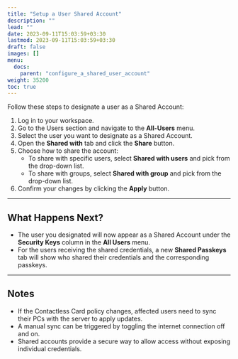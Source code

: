 ```yaml
---
title: "Setup a User Shared Account"
description: ""
lead: ""
date: 2023-09-11T15:03:59+03:30
lastmod: 2023-09-11T15:03:59+03:30
draft: false
images: []
menu:
  docs:
    parent: "configure_a_shared_user_account"
weight: 35200
toc: true
---
```


Follow these steps to designate a user as a Shared Account:

1. Log in to your workspace.
2. Go to the Users section and navigate to the **All-Users** menu.
3. Select the user you want to designate as a Shared Account.
4. Open the **Shared with** tab and click the **Share** button.
5. Choose how to share the account:
   - To share with specific users, select **Shared with users** and pick from the drop-down list.
   - To share with groups, select **Shared with group** and pick from the drop-down list.
6. Confirm your changes by clicking the **Apply** button.

---

## What Happens Next?

- The user you designated will now appear as a Shared Account under the **Security Keys** column in the **All Users** menu.
- For the users receiving the shared credentials, a new **Shared Passkeys** tab will show who shared their credentials and the corresponding passkeys.

---

## Notes

- If the Contactless Card policy changes, affected users need to sync their PCs with the server to apply updates.
- A manual sync can be triggered by toggling the internet connection off and on.
- Shared accounts provide a secure way to allow access without exposing individual credentials.
